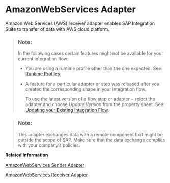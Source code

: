 <!-- loio7208adfc8d67455bb6493f8ae9b93634 -->

# AmazonWebServices Adapter

Amazon Web Services \(AWS\) receiver adapter enables SAP Integration Suite to transfer of data with AWS cloud platform.

> ### Note:  
> In the following cases certain features might not be available for your current integration flow:
> 
> -   You are using a runtime profile other than the one expected. See: [Runtime Profiles](IntegrationSettings/runtime-profiles-8007daa.md).
> 
> -   A feature for a particular adapter or step was released after you created the corresponding shape in your integration flow.
> 
>     To use the latest version of a flow step or adapter – select the adapter and choose *Update Version* from the property sheet. See: [Updating your Existing Integration Flow](updating-your-existing-integration-flow-1f9e879.md).

> ### Note:  
> This adapter exchanges data with a remote component that might be outside the scope of SAP. Make sure that the data exchange complies with your company’s policies.

**Related Information**  


[AmazonWebServices Sender Adapter](amazonwebservices-sender-adapter-16772e3.md)

[AmazonWebServices Receiver Adapter](amazonwebservices-receiver-adapter-bc7d1aa.md)


